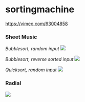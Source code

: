 sortingmachine
==============

https://vimeo.com/63004858

### Sheet Music

_Bubblesort, random input_
![](https://dl.dropboxusercontent.com/u/1133314/sortingmachine/bubblesort-random.png)

_Bubblesort, reverse sorted input_
![](https://dl.dropboxusercontent.com/u/1133314/sortingmachine/bubblesort-reverse.png)

_Quicksort, random input_
![](https://dl.dropboxusercontent.com/u/1133314/sortingmachine/quicksort-random.png)

### Radial

![](http://i.imgur.com/MfoIvYr.png)


